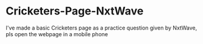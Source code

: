 # Cricketers-Page-NxtWave
I've made a basic Cricketers page as a practice question given by NxtWave, pls open the webpage in a mobile phone
